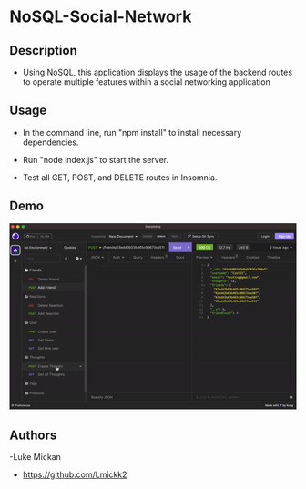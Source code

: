 # NoSQL-Social-Network

## Description

- Using NoSQL, this application displays the usage of the backend routes to operate multiple features within a social networking application

## Usage

- In the command line, run "npm install" to install necessary dependencies.

- Run "node index.js" to start the server.

- Test all GET, POST, and DELETE routes in Insomnia.


## Demo

![](https://github.com/Lmickk2/PWA-Text-Editor/blob/main/NoSQL.gif)


## Authors

-Luke Mickan 
- https://github.com/Lmickk2
